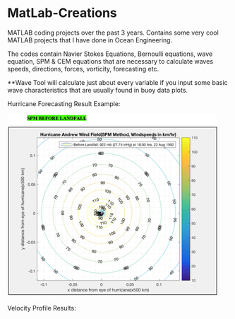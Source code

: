 # MatLab-Creations
MATLAB coding projects over the past 3 years.
Contains some very cool MATLAB projects that I have done in Ocean Engineering. 

The codes contain Navier Stokes Equations, Bernoulli equations, wave equation, SPM & CEM equations that are necessary to calculate waves speeds, directions, forces, vorticity, forecasting etc. 

**Wave Tool will calculate just about every variable if you input some basic wave characteristics that are usually found in buoy data plots.

Hurricane Forecasting Result Example:

![](images/Hurricane_Andrew_SPM_Before.png)






Velocity Profile Results:





